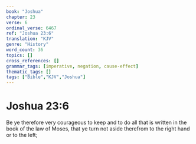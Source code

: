 ```yaml
---
book: "Joshua"
chapter: 23
verse: 6
ordinal_verse: 6467
ref: "Joshua 23:6"
translation: "KJV"
genre: "History"
word_count: 36
topics: []
cross_references: []
grammar_tags: [imperative, negation, cause-effect]
thematic_tags: []
tags: ["Bible","KJV","Joshua"]
---
```


# Joshua 23:6

Be ye therefore very courageous to keep and to do all that is written in the book of the law of Moses, that ye turn not aside therefrom to the right hand or to the left;

